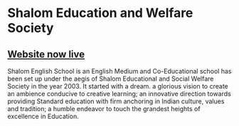 # Shalom Education and Welfare Society

## [Website now live](https://shalompratapgarh.com)

Shalom English School is an English Medium and Co-Educational school has been set up under the aegis of Shalom Educational and Social Welfare Society in the year 2003. It started with a dream. a glorious vision to create an ambience conducive to creative learning; an innovative direction towards providing Standard education with firm anchoring in Indian culture, values and tradition; a humble endeavor to touch the grandest heights of excellence in Education.
